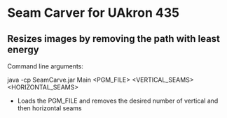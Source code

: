 # Seam Carver for UAkron 435

## Resizes images by removing the path with least energy

Command line arguments:

java -cp SeamCarve.jar Main <PGM_FILE> <VERTICAL_SEAMS> <HORIZONTAL_SEAMS>
* Loads the PGM_FILE and removes the desired number of vertical and then horizontal seams

